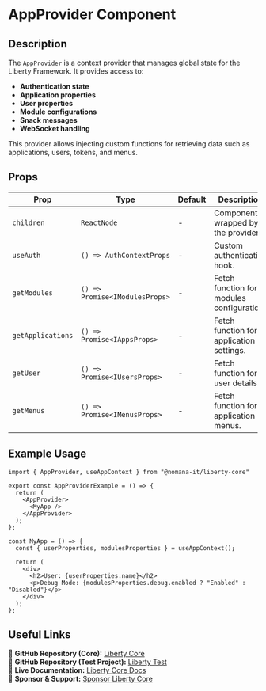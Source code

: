 # AppProvider Component

## Description
The `AppProvider` is a context provider that manages global state for the Liberty Framework. It provides access to:

- **Authentication state**
- **Application properties**
- **User properties**
- **Module configurations**
- **Snack messages**
- **WebSocket handling**

This provider allows injecting custom functions for retrieving data such as applications, users, tokens, and menus.

## Props
| Prop             | Type                     | Default | Description |
|-----------------|--------------------------|---------|-------------|
| `children`       | `ReactNode`             | -       | Components wrapped by the provider. |
| `useAuth`        | `() => AuthContextProps` | -       | Custom authentication hook. |
| `getModules`     | `() => Promise<IModulesProps>` | - | Fetch function for modules configuration. |
| `getApplications` | `() => Promise<IAppsProps>` | - | Fetch function for application settings. |
| `getUser`        | `() => Promise<IUsersProps>` | - | Fetch function for user details. |
| `getMenus`       | `() => Promise<IMenusProps>` | - | Fetch function for application menus. |

## Example Usage
```tsx
import { AppProvider, useAppContext } from "@nomana-it/liberty-core"

export const AppProviderExample = () => {
  return (
    <AppProvider>
      <MyApp />
    </AppProvider>
  );
};

const MyApp = () => {
  const { userProperties, modulesProperties } = useAppContext();

  return (
    <div>
      <h2>User: {userProperties.name}</h2>
      <p>Debug Mode: {modulesProperties.debug.enabled ? "Enabled" : "Disabled"}</p>
    </div>
  );
};
```

## Useful Links
🔗 **GitHub Repository (Core):** [Liberty Core](https://github.com/fblettner/liberty-core/)  
🔗 **GitHub Repository (Test Project):** [Liberty Test](https://github.com/fblettner/liberty-test/)  
📖 **Live Documentation:** [Liberty Core Docs](https://docs.nomana-it.fr/liberty-core/)  
💖 **Sponsor & Support:** [Sponsor Liberty Core](https://github.com/sponsors/fblettner)  